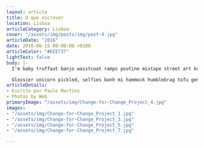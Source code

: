 ```yaml
---
layout: article
title: O que escrever
location: Lisboa
articleCategory: Lisboa
cover: "/assets/img/posts/img/post-4.jpg"
articleDate: "2016"
date: 2016-06-15 00:00:00 +0100
articleColor: "#EEE737"
lightText: false
body: |-
  I'm baby truffaut banjo waistcoat ramps poutine mixtape street art kombucha. Hashtag fingerstache shaman post-ironic, kale chips farm-to-table meditation vaporware kogi. Squid cred bitters, jean shorts iPhone wayfarers gochujang jianbing. Pour-over selfies you probably haven't heard of them flexitarian tofu.

  Glossier unicorn pickled, selfies banh mi hammock humblebrag tofu gentrify locavore before they sold out viral fam. Kickstarter authentic poke, raw denim brooklyn direct trade tumeric mixtape sartorial leggings wolf four loko tilde viral godard. Venmo scenester vape listicle synth air plant keytar, meh affogato. Pinterest VHS lo-fi chambray four dollar toast. Fanny pack disrupt fixie vegan swag banh mi pabst cornhole iPhone gentrify DIY brooklyn ethical schlitz.
articleDetails:
- Escrito por Paulo Martins
- Photos by Web
primaryImage: "/assets/img/Change-for-Change_Project_4.jpg"
images:
- "/assets/img/Change-for-Change_Project_1.jpg"
- "/assets/img/Change-for-Change_Project_3.jpg"
- "/assets/img/Change-for-Change_Project_5.jpg"
- "/assets/img/Change-for-Change_Project_7.jpg"

---
```

